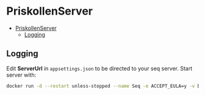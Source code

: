 # PriskollenServer

- [PriskollenServer](#priskollenserver)
  - [Logging](#logging)


## Logging
Edit **ServerUrl** in ```appsettings.json``` to be directed to your seq server.
Start server with:

```bash
docker run -d --restart unless-stopped --name Seq -e ACCEPT_EULA=y -v D:\seq:/data -p 8081:80 datalust/seq:latest
```